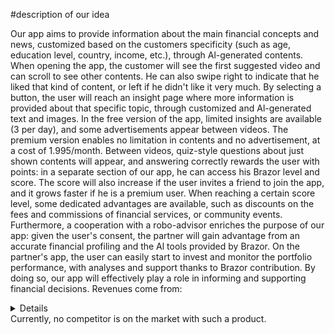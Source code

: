 #description of our idea

Our app aims to provide information about the main financial concepts and news, customized based on the customers specificity (such as age, education level, country, income, etc.), through Al-generated contents.
When opening the app, the customer will see the first suggested video and can scroll to see other contents.
He can also swipe right to indicate that he liked that kind of content, or left if he didn't like it very much. By selecting a button, the user will reach an insight page where more information is provided about that specific topic, through customized and Al-generated text and images.
In the free version of the app, limited insights are available (3 per day), and some advertisements appear between videos. The premium version enables no limitation in contents and no advertisement, at a cost of 1.995/month.
Between videos, quiz-style questions about just shown contents will appear, and answering correctly rewards the user with points: in a separate section of our app, he can access his Brazor level and score. The score will also increase if the user invites a friend to join the app, and it grows faster if he is a premium user.
When reaching a certain score level, some dedicated advantages are available, such as discounts on the fees and commissions of financial services, or community events.
Furthermore, a cooperation with a robo-advisor enriches the purpose of our app: given the user's consent, the partner will gain advantage from an accurate financial profiling and the Al tools provided by Brazor. On the partner's app, the user can easily start to invest and monitor the portfolio performance, with analyses and support thanks to Brazor contribution.
By doing so, our app will effectively play a role in informing and supporting financial decisions.
Revenues come from:
<details>
- Premium subscriptions
- Advertisement (for free users)
- Sponsorship of the main financial partner (robo-advisor)
- Other partners providing discounts to users
</details>
Currently, no competitor is on the market with such a product.
